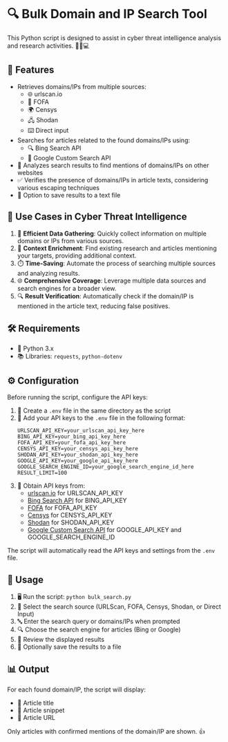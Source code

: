 # 🔍 Bulk Domain and IP Search Tool

This Python script is designed to assist in cyber threat intelligence analysis and research activities. 🕵️‍♀️💻

## 🚀 Features

- Retrieves domains/IPs from multiple sources:
  - 🌐 urlscan.io
  - 🔎 FOFA
  - 🌍 Censys
  - 🖧 Shodan
  - ⌨️ Direct input
- Searches for articles related to the found domains/IPs using:
  - 🔍 Bing Search API
  - 🔎 Google Custom Search API
- 🧐 Analyzes search results to find mentions of domains/IPs on other websites
- ✅ Verifies the presence of domains/IPs in article texts, considering various escaping techniques
- 💾 Option to save results to a text file

## 🎯 Use Cases in Cyber Threat Intelligence

1. 🚀 **Efficient Data Gathering**: Quickly collect information on multiple domains or IPs from various sources.
2. 🧩 **Context Enrichment**: Find existing research and articles mentioning your targets, providing additional context.
3. ⏱️ **Time-Saving**: Automate the process of searching multiple sources and analyzing results.
4. 🌐 **Comprehensive Coverage**: Leverage multiple data sources and search engines for a broader view.
5. 🔍 **Result Verification**: Automatically check if the domain/IP is mentioned in the article text, reducing false positives.

## 🛠️ Requirements

- 🐍 Python 3.x
- 📚 Libraries: `requests`, `python-dotenv`

## ⚙️ Configuration

Before running the script, configure the API keys:

1. 📁 Create a `.env` file in the same directory as the script
2. 🔑 Add your API keys to the `.env` file in the following format:
   ```
   URLSCAN_API_KEY=your_urlscan_api_key_here
   BING_API_KEY=your_bing_api_key_here
   FOFA_API_KEY=your_fofa_api_key_here
   CENSYS_API_KEY=your_censys_api_key_here
   SHODAN_API_KEY=your_shodan_api_key_here
   GOOGLE_API_KEY=your_google_api_key_here
   GOOGLE_SEARCH_ENGINE_ID=your_google_search_engine_id_here
   RESULT_LIMIT=100
   ```
3. 🔐 Obtain API keys from:
   - [urlscan.io](https://urlscan.io/) for URLSCAN_API_KEY
   - [Bing Search API](https://www.microsoft.com/en-us/bing/apis/bing-web-search-api) for BING_API_KEY
   - [FOFA](https://fofa.info/) for FOFA_API_KEY
   - [Censys](https://censys.io/) for CENSYS_API_KEY
   - [Shodan](https://www.shodan.io/) for SHODAN_API_KEY
   - [Google Custom Search API](https://developers.google.com/custom-search/v1/overview) for GOOGLE_API_KEY and GOOGLE_SEARCH_ENGINE_ID

The script will automatically read the API keys and settings from the `.env` file.

## 🚀 Usage

1. 🖥️ Run the script: `python bulk_search.py`
2. 🔢 Select the search source (URLScan, FOFA, Censys, Shodan, or Direct Input)
3. 🔤 Enter the search query or domains/IPs when prompted
4. 🔍 Choose the search engine for articles (Bing or Google)
5. 👀 Review the displayed results
6. 💾 Optionally save the results to a file

## 📊 Output

For each found domain/IP, the script will display:
- 📌 Article title
- 📝 Article snippet
- 🔗 Article URL

Only articles with confirmed mentions of the domain/IP are shown. 👍


